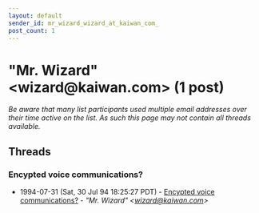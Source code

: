 ```yaml
---
layout: default
sender_id: mr_wizard_wizard_at_kaiwan_com_
post_count: 1
---
```


# "Mr. Wizard" <wizard<span>@</span>kaiwan.com> (1 post)

_Be aware that many list participants used multiple email addresses over their time active on the list. As such this page may not contain all threads available._

## Threads

### Encypted voice communications?
+ 1994-07-31 (Sat, 30 Jul 94 18:25:27 PDT) - [Encypted voice communications?](/archive/1994/07/f2e934b9f2e03db5471015e760237c4e375d41cd6bf3d18e6857725cdbe5dc4f) - _"Mr. Wizard" \<wizard@kaiwan.com\>_


